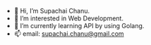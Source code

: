 - 👋 Hi, I’m Supachai Chanu.
- 👀 I’m interested in Web Development.
- 🌱 I’m currently learning API by using Golang.
- 📫 email: supachai.chanu@gmail.com

<!---
gotsupa/gotsupa is a ✨ special ✨ repository because its `README.md` (this file) appears on your GitHub profile.
You can click the Preview link to take a look at your changes.
--->

